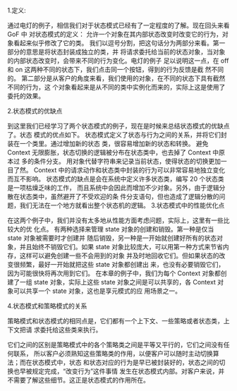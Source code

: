 1.定义:

通过电灯的例子，相信我们对于状态模式已经有了一定程度的了解。现在回头来看 GoF 中
对状态模式的定义：
允许一个对象在其内部状态改变时改变它的行为，对象看起来似乎修改了它的类。
我们以逗号分割，把这句话分为两部分来看。第一部分的意思是将状态封装成独立的类，并
将请求委托给当前的状态对象，当对象的内部状态改变时，会带来不同的行为变化。电灯的例子
足以说明这一点，在 off 和 on 这两种不同的状态下，我们点击同一个按钮，得到的行为反馈是截
然不同的。
第二部分是从客户的角度来看，我们使用的对象，在不同的状态下具有截然不同的行为，这
个对象看起来是从不同的类中实例化而来的，实际上这是使用了委托的效果。


2.状态模式的优缺点

  到这里我们已经学习了两个状态模式的例子，现在是时候来总结状态模式的优缺点了。状态
  模式的优点如下。
    状态模式定义了状态与行为之间的关系，并将它们封装在一个类里。通过增加新的状态
  类，很容易增加新的状态和转换。
    避免 Context 无限膨胀，状态切换的逻辑被分布在状态类中，也去掉了 Context 中原本过
  多的条件分支。
    用对象代替字符串来记录当前状态，使得状态的切换更加一目了然。
    Context 中的请求动作和状态类中封装的行为可以非常容易地独立变化而互不影响。
  状态模式的缺点是会在系统中定义许多状态类，编写 20 个状态类是一项枯燥乏味的工作，
  而且系统中会因此而增加不少对象。另外，由于逻辑分散在状态类中，虽然避开了不受欢迎的条
  件分支语句，但也造成了逻辑分散的问题，我们无法在一个地方就看出整个状态机的逻辑。
3.状态模式中的性能优化点

  在这两个例子中，我们并没有太多地从性能方面考虑问题，实际上，这里有一些比较大的优
  化点。
    有两种选择来管理 state 对象的创建和销毁。第一种是仅当 state 对象被需要时才创建并
  随后销毁，另一种是一开始就创建好所有的状态对象，并且始终不销毁它们。如果 state
  对象比较庞大，可以用第一种方式来节省内存，这样可以避免创建一些不会用到的对象
  并及时地回收它们。但如果状态的改变很频繁，最好一开始就把这些 state 对象都创建出
  来，也没有必要销毁它们，因为可能很快将再次用到它们。
    在本章的例子中，我们为每个 Context 对象都创建了一组 state 对象，实际上这些 state
  对象之间是可以共享的，各 Context 对象可以共享一个 state 对象，这也是享元模式的应
  用场景之一。

4.状态模式和策略模式的关系

策略模式和状态模式的相同点是，它们都有一个上下文、一些策略或者状态类，上下文把请
求委托给这些类来执行。

它们之间的区别是策略模式中的各个策略类之间是平等又平行的，它们之间没有任何联系，
所以客户必须熟知这些策略类的作用，以便客户可以随时主动切换算法；而在状态模式中，状态
和状态对应的行为是早已被封装好的，状态之间的切换也早被规定完成，“改变行为”这件事情
发生在状态模式内部。对客户来说，并不需要了解这些细节。这正是状态模式的作用所在。